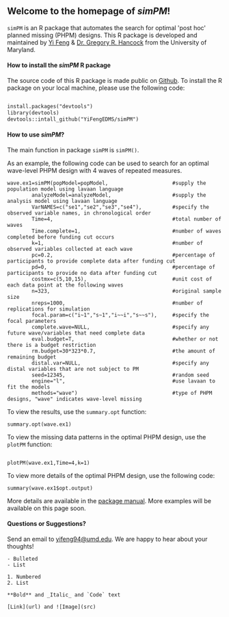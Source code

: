 ## Welcome to the homepage of _simPM_!

`simPM` is an R package that automates the search for optimal 'post hoc' planned missing (PHPM) designs. This R package is developed and maintained by [Yi Feng](https://terpconnect.umd.edu/~yifeng94/) & [Dr. Gregory R. Hancock](https://education.umd.edu/directory/gregory-r-hancock) from the University of Maryland.

#### How to install the _simPM_ R package 

The source code of this R package is made public on [Github](https://github.com/YiFengEDMS/simPM). To install the R package on your local machine, please use the following code:

```markdown

install.packages("devtools")
library(devtools)
devtools::intall_github("YiFengEDMS/simPM")

```

#### How to use _simPM_? 

The main function in package `simPM` is `simPM()`.

As an example, the following code can be used to search for an optimal wave-level PHPM design with 4 waves of repeated measures.

```
wave.ex1=simPM(popModel=popModel,                     #supply the population model using lavaan language
        analyzeModel=analyzeModel,                    #supply the analysis model using lavaan language
        VarNAMES=c("se1","se2","se3","se4"),          #specify the observed variable names, in chronological order
        Time=4,                                       #total number of waves
        Time.complete=1,                              #number of waves completed before funding cut occurs
        k=1,                                          #number of observed variables collected at each wave
        pc=0.2,                                       #percentage of participants to provide complete data after funding cut
        pd=0,                                         #percentage of participants to provide no data after funding cut
        costmx=c(5,10,15),                            #unit cost of each data point at the following waves
        n=323,                                        #original sample size
        nreps=1000,                                   #number of replications for simulation
        focal.param=c("i~1","s~1","i~~i","s~~s"),     #specify the focal parameters
        complete.wave=NULL,                           #specify any future wave/variables that need complete data 
        eval.budget=T,                                #whether or not there is a budget restriction
        rm.budget=30*323*0.7,                         #the amount of remaining budget
        distal.var=NULL,                              #specify any distal variables that are not subject to PM
        seed=12345,                                   #random seed
        engine="l",                                   #use lavaan to fit the models
        methods="wave")                               #type of PHPM designs, "wave" indicates wave-level missing

```

To view the results, use the `summary.opt` function:
```
summary.opt(wave.ex1)

```
To view the missing data patterns in the optimal PHPM design, use the `plotPM` function:

```

plotPM(wave.ex1,Time=4,k=1)

```

To view more details of the optimal PHPM design, use the following code:

```
summary(wave.ex1$opt.output)

```

More details are available in the [package manual](). More examples will be available on this page soon.

#### Questions or Suggestions?
Send an email to yifeng94@umd.edu. We are happy to hear about your thoughts!


```
- Bulleted
- List

1. Numbered
2. List

**Bold** and _Italic_ and `Code` text

[Link](url) and ![Image](src)
```
